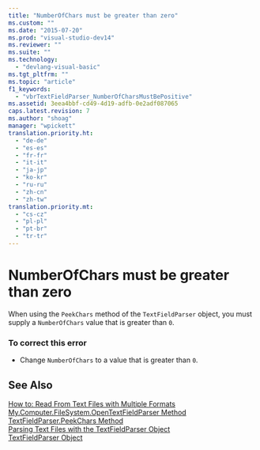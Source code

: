 ```yaml
---
title: "NumberOfChars must be greater than zero"
ms.custom: ""
ms.date: "2015-07-20"
ms.prod: "visual-studio-dev14"
ms.reviewer: ""
ms.suite: ""
ms.technology: 
  - "devlang-visual-basic"
ms.tgt_pltfrm: ""
ms.topic: "article"
f1_keywords: 
  - "vbrTextFieldParser_NumberOfCharsMustBePositive"
ms.assetid: 3eea4bbf-cd49-4d19-adfb-0e2adf087065
caps.latest.revision: 7
ms.author: "shoag"
manager: "wpickett"
translation.priority.ht: 
  - "de-de"
  - "es-es"
  - "fr-fr"
  - "it-it"
  - "ja-jp"
  - "ko-kr"
  - "ru-ru"
  - "zh-cn"
  - "zh-tw"
translation.priority.mt: 
  - "cs-cz"
  - "pl-pl"
  - "pt-br"
  - "tr-tr"
---
```

# NumberOfChars must be greater than zero
When using the `PeekChars` method of the `TextFieldParser` object, you must supply a `NumberOfChars` value that is greater than `0`.  
  
### To correct this error  
  
-   Change `NumberOfChars` to a value that is greater than `0`.  
  
## See Also  
 [How to: Read From Text Files with Multiple Formats](../Topic/How%20to:%20Read%20From%20Text%20Files%20with%20Multiple%20Formats%20in%20Visual%20Basic.md)   
 [My.Computer.FileSystem.OpenTextFieldParser Method](http://msdn.microsoft.com/en-us/e5869f85-c078-485f-8323-8dc716494546)   
 [TextFieldParser.PeekChars Method](http://msdn.microsoft.com/en-us/4a180d26-d46d-4cc1-9af7-d23abe27c89b)   
 [Parsing Text Files with the TextFieldParser Object](../Topic/Parsing%20Text%20Files%20with%20the%20TextFieldParser%20Object%20\(Visual%20Basic\).md)   
 [TextFieldParser Object](../Topic/TextFieldParser%20Object.md)